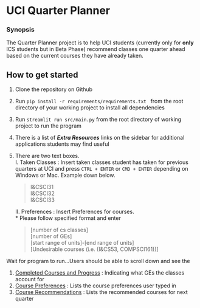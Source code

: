 # UCI Quarter Planner

### Synopsis</br>
The Quarter Planner project is to help UCI students (currently only for __only__ ICS students but in Beta Phase) recommend classes one quarter ahead based on the current courses they have already taken.

## How to get started
1) Clone the repository on Github
2) Run ```pip install -r requirements/requirements.txt ``` from the root directory of your working project to install all dependencies
3) Run ```streamlit run src/main.py``` from the root directory of working project to run the program
4) There is a list of ___Extra Resources___ links on the sidebar for additional applications students may find useful
5) There are two text boxes.</br>
    I. Taken Classes : Insert taken classes student has taken for previous quarters at UCI and press ```CTRL + ENTER``` or ```CMD + ENTER``` depending on Windows or Mac. Example down below.

    <blockquote> 
    I&CSCI31 </br>
    I&CSCI32 </br>
    I&CSCI33 <br>
    </blockquote>
    II. Preferences : Insert Preferences for courses.</br>
        * Please follow specified format and enter
        <blockquote>
        [number of cs classes] </br>
        [number of GEs] </br>
        [start range of units]-[end range of units] </br>
        [Undesirable courses (i.e. (I&CS53, COMPSCI161))] </br> 
        </blockquote>

Wait for program to run...Users should be able to scroll down and see the 
1) <u>Completed Courses and Progress</u> : Indicating what GEs the classes account for
2) <u>Course Preferences</u> : Lists the course preferences user typed in
3) <u>Course Recommendations</u> : Lists the recommended courses for next quarter
